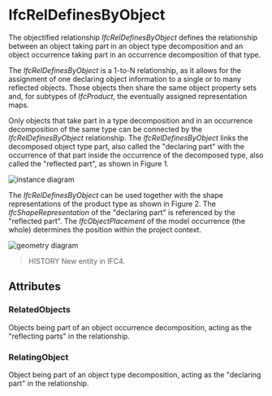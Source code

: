# IfcRelDefinesByObject

The objectified relationship _IfcRelDefinesByObject_ defines the relationship between an object taking part in an object type decomposition and an object occurrence taking part in an occurrence decomposition of that type.

The _IfcRelDefinesByObject_ is a 1-to-N relationship, as it allows for the assignment of one declaring object information to a single or to many reflected objects. Those objects then share the same object property sets and, for subtypes of _IfcProduct_, the eventually assigned representation maps.

Only objects that take part in a type decomposition and in an occurrence decomposition of the same type can be connected by the _IfcRelDefinesByObject_ relationship. The _IfcRelDefinesByObject_ links the decomposed object type part, also called the "declaring part" with the occurrence of that part inside the occurrence of the decomposed type, also called the "reflected part", as shown in Figure 1.



![instance diagram](../../../../figures/ifcreldefinesbyobject_fig-1.png "Figure 1 &mdash; Part definition relationships")

The _IfcRelDefinesByObject_ can be used together with the shape representations of the product type as shown in Figure 2. The _IfcShapeRepresentation_ of the "declaring part" is referenced by the "reflected part". The _IfcObjectPlacement_ of the model occurrence (the whole) determines the position within the project context.

![geometry diagram](../../../../figures/ifcreldefinesbyobject_fig-2.png "Figure 2 &mdash; Part definition relationships with shape representation")

> HISTORY New entity in IFC4.

## Attributes

### RelatedObjects
Objects being part of an object occurrence decomposition, acting as the "reflecting parts" in the relationship.

### RelatingObject
Object being part of an object type decomposition, acting as the "declaring part" in the relationship.
